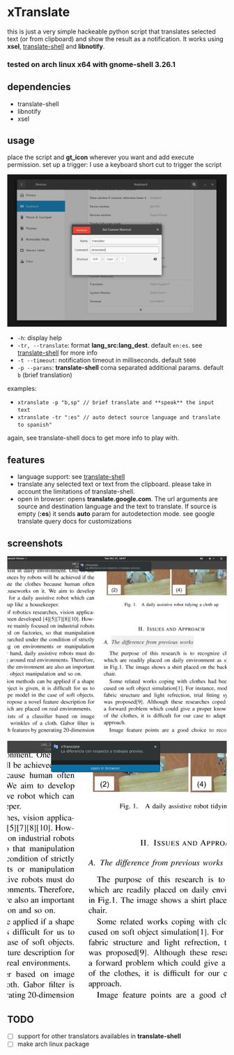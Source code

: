 # xTranslate

this is just a very simple hackeable python script that translates selected text (or from clipboard) and show the result as a notification. It works using **xsel**, [translate-shell](https://github.com/soimort/translate-shell) and **libnotify**. 

### tested on arch linux x64 with gnome-shell 3.26.1

## dependencies
* translate-shell
* libnotify
* xsel

## usage
place the script and **gt_icon** wherever you want and add execute permission.
set up a trigger: I use a keyboard short cut to trigger the script

![shortcut](imgs/shortcut.png)

* `-h`: display help
* `-tr, --translate`: format **lang_src:lang_dest**. default `en:es`. see [translate-shell](https://github.com/soimort/translate-shell) for more info
* `-t --timeout`: notification timeout in milliseconds. default `5000`
* `-p --params`: **translate-shell** coma separated additional params. default `b` (brief translation)

examples: 
* `xtranslate -p "b,sp" // brief translate and **speak** the input text`
* `xtranslate -tr ":es" // auto detect source language and translate to spanish"`

again, see translate-shell docs to get more info to play with. 

## features

* language support: see [translate-shell](https://github.com/soimort/translate-shell)
* translate any selected text or text from the clipboard. please take in account the limitations of translate-shell. 
* open in browser: opens **translate.google.com**. The url arguments are source and destination language and the text to translate. If source is empty (**:es**) it sends **auto** param for autodetection mode. see google translate query docs for customizations

## screenshots

![demo1](imgs/demo1.png)

![demo2](imgs/demo2.png)


## TODO
- [ ] support for other translators availables in **translate-shell**
- [ ] make arch linux package
